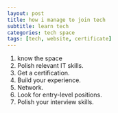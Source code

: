 ```yaml
---
layout: post
title: how i manage to join tech
subtitle: learn tech
categories: tech space
tags: [tech, website, certificate]
---
```


1. know the space
2. Polish relevant IT skills.
3. Get a certification.
4. Build your experience.
5. Network.
6. Look for entry-level positions.
7. Polish your interview skills.
